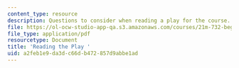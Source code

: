 ```yaml
---
content_type: resource
description: Questions to consider when reading a play for the course.
file: https://ol-ocw-studio-app-qa.s3.amazonaws.com/courses/21m-732-beginning-costume-design-and-construction-fall-2008/a2feb1e9da3dc66db472857d9abbe1ad_play_q.pdf
file_type: application/pdf
resourcetype: Document
title: 'Reading the Play '
uid: a2feb1e9-da3d-c66d-b472-857d9abbe1ad
---
```

